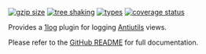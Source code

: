 <!-- README for NPM; the one for GitHub is in .github directory. -->

[![gzip size](https://badgen.net/bundlephobia/minzip/1log-antiutils?color=green)](https://bundlephobia.com/result?p=1log-antiutils)
[![tree shaking](https://badgen.net/bundlephobia/tree-shaking/1log-antiutils)](https://bundlephobia.com/result?p=1log-antiutils)
[![types](https://img.shields.io/npm/types/1log-antiutils?color=brightgreen)](https://www.npmjs.com/package/1log-antiutils)
[![coverage status](https://coveralls.io/repos/github/ivan7237d/1log-antiutils/badge.svg?branch=master)](https://coveralls.io/github/ivan7237d/1log-antiutils?branch=master)

Provides a [1log](https://github.com/ivan7237d/1log) plugin for logging [Antiutils](https://github.com/ivan7237d/antiutils) views.

Please refer to the [GitHub README](https://github.com/ivan7237d/1log-antiutils#readme) for full documentation.
